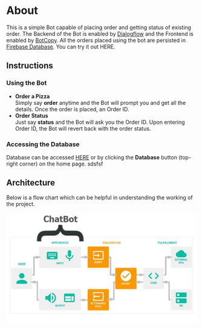 # About
This is a simple Bot capable of placing order and getting status of existing order.
The Backend of the Bot is enabled by [Dialogflow](https://dialogflow.com/ "Dialogflow") and the Frontend is enabled by [BotCopy](http://botcopy.com/ "BotCopy"). All the orders placed using the bot are persisted in [Firebase Database](https://firebase.google.com/ "Firebase Database").
 You can try it out HERE.
 
 ## Instructions

### Using the Bot

- **Order a Pizza**  
Simply say **order** anytime and the Bot will prompt you and get all the details. Once the order is placed, an Order ID.
- **Order Status**  
Just say **status** and the Bot will ask you the Order ID. Upon entering Order ID, the Bot will revert back with the order status.

### Accessing the Database  
Database can be accessed [HERE](bit.ly/YoYo-DB "HERE") or by clicking the **Database** button (top-right corner) on the home page.
sdsfsf
## Architecture  
Below is a flow chart which can be helpful in understanding the working of the project.
<br/>
<br/>
![](architecture.png)
